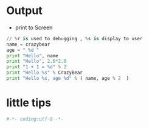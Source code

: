 # Output
- print to Screen
```py
// %r is used to debugging , %s is display to user
name = crazybear
age = " %d "
print "Hello", name
print "Hello", 2.0*2.0
print "1 + 1 = %d" % 2
print "Hello %s" % CrazyBear
print "Hello %s, age %d" % ( name, age % 2  ) 
```


# little tips

```py
#-*- coding:utf-8 -*-
```




